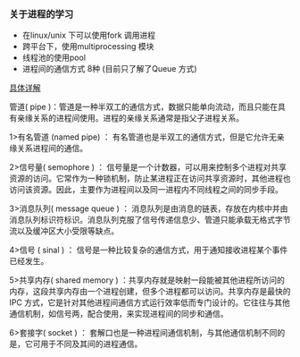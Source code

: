 ### 关于进程的学习  
* 在linux/unix 下可以使用fork 调用进程
* 跨平台下，使用multiprocessing 模块
* 线程池的使用pool
* 进程间的通信方式 8种  (目前只了解了Queue 方式)   

[具体详解](http://blog.csdn.net/violet_echo_0908/article/details/51201278)

管道( pipe )：管道是一种半双工的通信方式，数据只能单向流动，而且只能在具有亲缘关系的进程间使用。进程的亲缘关系通常是指父子进程关系。  

1>有名管道 (named pipe) ： 有名管道也是半双工的通信方式，但是它允许无亲缘关系进程间的通信。  

2>信号量( semophore ) ： 信号量是一个计数器，可以用来控制多个进程对共享资源的访问。它常作为一种锁机制，防止某进程正在访问共享资源时，其他进程也访问该资源。因此，主要作为进程间以及同一进程内不同线程之间的同步手段。  

3>消息队列( message queue ) ： 消息队列是由消息的链表，存放在内核中并由消息队列标识符标识。消息队列克服了信号传递信息少、管道只能承载无格式字节流以及缓冲区大小受限等缺点。  

4>信号 ( sinal ) ： 信号是一种比较复杂的通信方式，用于通知接收进程某个事件已经发生。  

5>共享内存( shared memory ) ：共享内存就是映射一段能被其他进程所访问的内存，这段共享内存由一个进程创建，但多个进程都可以访问。共享内存是最快的 IPC 方式，它是针对其他进程间通信方式运行效率低而专门设计的。它往往与其他通信机制，如信号两，配合使用，来实现进程间的同步和通信。  

6>套接字( socket ) ： 套解口也是一种进程间通信机制，与其他通信机制不同的是，它可用于不同及其间的进程通信。
